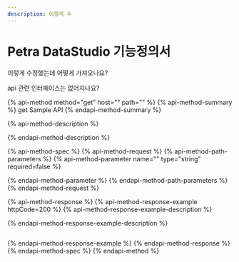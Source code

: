 ```yaml
---
description: 이렇게 수
---
```


# Petra DataStudio 기능정의서

이렇게 수정했는데 어떻게 가져오나요?



api 관련 인터페이스는 없어지나요?

{% api-method method="get" host="" path="" %}
{% api-method-summary %}
get Sample API
{% endapi-method-summary %}

{% api-method-description %}

{% endapi-method-description %}

{% api-method-spec %}
{% api-method-request %}
{% api-method-path-parameters %}
{% api-method-parameter name="" type="string" required=false %}

{% endapi-method-parameter %}
{% endapi-method-path-parameters %}
{% endapi-method-request %}

{% api-method-response %}
{% api-method-response-example httpCode=200 %}
{% api-method-response-example-description %}

{% endapi-method-response-example-description %}

```

```
{% endapi-method-response-example %}
{% endapi-method-response %}
{% endapi-method-spec %}
{% endapi-method %}


